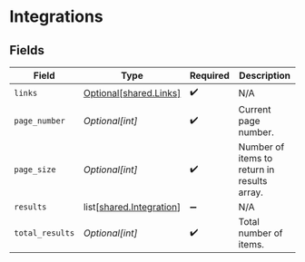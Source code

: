# Integrations


## Fields

| Field                                                              | Type                                                               | Required                                                           | Description                                                        |
| ------------------------------------------------------------------ | ------------------------------------------------------------------ | ------------------------------------------------------------------ | ------------------------------------------------------------------ |
| `links`                                                            | [Optional[shared.Links]](undefined/models/shared/links.md)         | :heavy_check_mark:                                                 | N/A                                                                |
| `page_number`                                                      | *Optional[int]*                                                    | :heavy_check_mark:                                                 | Current page number.                                               |
| `page_size`                                                        | *Optional[int]*                                                    | :heavy_check_mark:                                                 | Number of items to return in results array.                        |
| `results`                                                          | list[[shared.Integration](undefined/models/shared/integration.md)] | :heavy_minus_sign:                                                 | N/A                                                                |
| `total_results`                                                    | *Optional[int]*                                                    | :heavy_check_mark:                                                 | Total number of items.                                             |
